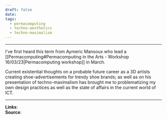 ```yaml
---
draft: false
date: 
tags:
  - permacomputing
  - techno-aesthetics
  - techno-maximalism
---
```

___

I've first heard this term from Aymeric Mansoux who lead a [[Permacomputing#Permacomputing in the Arts - Workshop 16/03/23|Permacomputing workshop]] in March.

Current existential thoughts on a probable future career as a 3D artists creating shoe-advertisements for trendy shoe brands; as well as on his presentation of techno-maximalism has brought me to problematizing my own design practices as well as the state of affairs in the current world of ICT.

___


**Links**:<br>
**Source**: <br>
